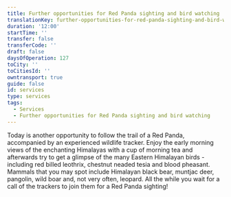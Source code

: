 ```yaml
---
title: Further opportunities for Red Panda sighting and bird watching
translationKey: further-opportunities-for-red-panda-sighting-and-bird-watching
duration: '12:00'
startTime: ''
transfer: false
transferCode: ''
draft: false
daysOfOperation: 127
toCity: ''
toCitiesId: ''
owntransport: true
guide: false
id: services
type: services
tags:
  - Services
  - Further opportunities for Red Panda sighting and bird watching
---
```

Today is another opportunity to follow the trail of a Red Panda, accompanied by an experienced wildlife tracker.    Enjoy the early morning views of the enchanting Himalayas with a cup of morning tea and afterwards try to get a glimpse of the many Eastern Himalayan birds - including red billed leothrix, chestnut neaded tesia and blood pheasant. Mammals that you may spot  include Himalayan black bear, muntjac deer, pangolin, wild boar and, not very often, leopard.    All the while you wait for a call of the trackers to join them for a Red Panda sighting!